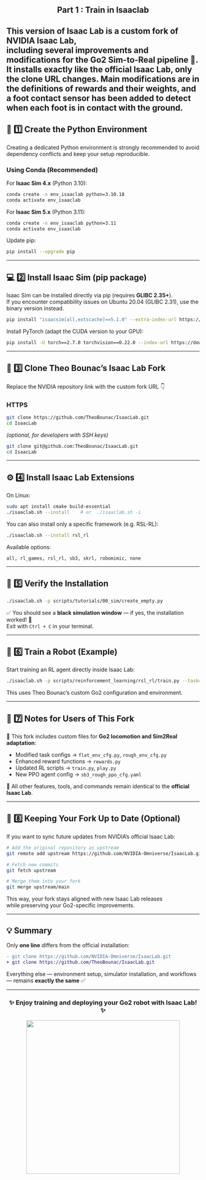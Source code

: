 <h2 align="center">Part 1 : Train in Isaaclab</h2>

This version of **Isaac Lab** is a custom fork of NVIDIA Isaac Lab,  
including several improvements and modifications for the **Go2 Sim-to-Real pipeline** 🐾.  
It installs **exactly like the official Isaac Lab**, only the **clone URL** changes. Main modifications are in the definitions of rewards and their weights, and a foot contact sensor has been added to detect when each foot is in contact with the ground.
---

## 🧩 1️⃣ Create the Python Environment

Creating a dedicated Python environment is strongly recommended to avoid dependency conflicts and keep your setup reproducible.

### Using Conda (Recommended)
For **Isaac Sim 4.x** (Python 3.10):

```bash
conda create -n env_isaaclab python=3.10.18
conda activate env_isaaclab
```

For **Isaac Sim 5.x** (Python 3.11):

```bash
conda create -n env_isaaclab python=3.11
conda activate env_isaaclab
```

Update pip:
```bash
pip install --upgrade pip
```

---

## 💻 2️⃣ Install Isaac Sim (pip package)

Isaac Sim can be installed directly via pip (requires **GLIBC 2.35+**).  
If you encounter compatibility issues on Ubuntu 20.04 (GLIBC 2.31), use the binary version instead.

```bash
pip install "isaacsim[all,extscache]==5.1.0" --extra-index-url https://pypi.nvidia.com
```

Install PyTorch (adapt the CUDA version to your GPU):
```bash
pip install -U torch==2.7.0 torchvision==0.22.0 --index-url https://download.pytorch.org/whl/cu128
```

---

## 🧠 3️⃣ Clone Theo Bounac’s Isaac Lab Fork

Replace the NVIDIA repository link with the custom fork URL 👇

### HTTPS
```bash
git clone https://github.com/TheoBounac/IsaacLab.git
cd IsaacLab
```

*(optional, for developers with SSH keys)*  
```bash
git clone git@github.com:TheoBounac/IsaacLab.git
cd IsaacLab
```

---

## ⚙️ 4️⃣ Install Isaac Lab Extensions

On Linux:
```bash
sudo apt install cmake build-essential
./isaaclab.sh --install    # or  ./isaaclab.sh -i
```

You can also install only a specific framework (e.g. RSL-RL):
```bash
./isaaclab.sh --install rsl_rl
```

Available options:
```
all, rl_games, rsl_rl, sb3, skrl, robomimic, none
```

---

## 🧪 5️⃣ Verify the Installation

```bash
./isaaclab.sh -p scripts/tutorials/00_sim/create_empty.py
```

✅ You should see a **black simulation window** — if yes, the installation worked! 🎉  
Exit with `Ctrl + C` in your terminal.

---

## 🦾 6️⃣ Train a Robot (Example)

Start training an RL agent directly inside Isaac Lab:

```bash
./isaaclab.sh -p scripts/reinforcement_learning/rsl_rl/train.py --task=Isaac-Velocity-Rough-Go2-v0 --headless
```

This uses Theo Bounac’s custom Go2 configuration and environment.

---

## 🧱 7️⃣ Notes for Users of This Fork

🔹 This fork includes custom files for **Go2 locomotion and Sim2Real adaptation**:
- Modified task configs → `flat_env_cfg.py`, `rough_env_cfg.py`
- Enhanced reward functions → `rewards.py`
- Updated RL scripts → `train.py`, `play.py`
- New PPO agent config → `sb3_rough_ppo_cfg.yaml`

🔹 All other features, tools, and commands remain identical to the **official Isaac Lab**.

---

## 🔄 8️⃣ Keeping Your Fork Up to Date (Optional)

If you want to sync future updates from NVIDIA’s official Isaac Lab:

```bash
# Add the original repository as upstream
git remote add upstream https://github.com/NVIDIA-Omniverse/IsaacLab.git

# Fetch new commits
git fetch upstream

# Merge them into your fork
git merge upstream/main
```

This way, your fork stays aligned with new Isaac Lab releases  
while preserving your Go2-specific improvements.

---

## 💡 Summary

Only **one line** differs from the official installation:

```diff
- git clone https://github.com/NVIDIA-Omniverse/IsaacLab.git
+ git clone https://github.com/TheoBounac/IsaacLab.git
```

Everything else — environment setup, simulator installation, and workflows — remains **exactly the same** ✅

---

<h3 align="center">✨ Enjoy training and deploying your Go2 robot with Isaac Lab! ✨</h3>
<p align="center">
  <img src="https://media.giphy.com/media/v1.Y2lkPTc5MGI3NjExZDl0aHk0eTBrM2wwd3pqenQ1b3F1c3J5eDlxaHd0YjFwaDUxMG03YiZlcD12MV9naWZzX3NlYXJjaCZjdD1n/MFQ8TnxgU3JZm/giphy.gif" width="400">
</p>
